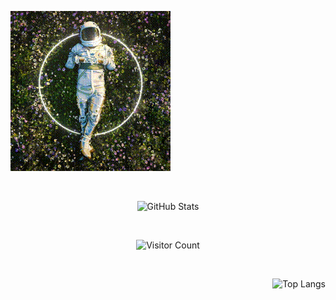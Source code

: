 ![](https://github.com/luseYang/luseYang/blob/main/preview3.gif)

<br> <!-- 这里插入一个空行 -->

<div id="title" align=center>
  <img src="https://github-readme-stats.vercel.app/api?username=luseYang&show_icons=true&theme=gruvbox" alt="GitHub Stats">
  
  <br> <!-- -->
  
  <img src="https://profile-counter.glitch.me/luseYang/count.svg" alt="Visitor Count">
  
  <br> <!-- -->
  
</div>


<div align=right>
    <img src="https://github-readme-stats.vercel.app/api/top-langs/?username=luseYang&layout=compact&theme=gruvbox" alt="Top Langs">
</div>

